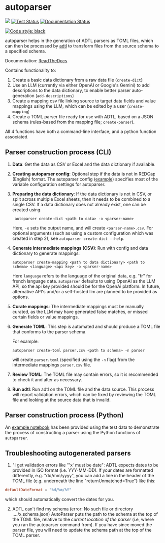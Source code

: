 # autoparser

[![](https://img.shields.io/badge/python-3.11+-blue.svg)](https://www.python.org/downloads/)
[![Test Status](https://github.com/globaldothealth/autoparser/actions/workflows/tests.yml/badge.svg)](https://github.com/globaldothealth/autoparser/actions/workflows/tests.yml)
[![Documentation Status](https://readthedocs.org/projects/insightboard/badge/?version=latest)](https://insightboard.readthedocs.io/en/latest/?badge=latest)
<!-- [![codecov](https://codecov.io/gh/globaldothealth/autoparser/graph/badge.svg?token=AINU8PNJE3)](https://codecov.io/gh/globaldothealth/autoparser) -->
[![Code style: black](https://img.shields.io/badge/code%20style-black-000000.svg)](https://github.com/psf/black)

autoparser helps in the generation of ADTL parsers as
TOML files, which can then be processed by
[adtl](https://github.com/globaldothealth/adtl) to transform files from the
source schema to a specified schema.

Documentation: [ReadTheDocs](https://autoparser.readthedocs.io/en/latest)

Contains functionality to:
1. Create a basic data dictionary from a raw data file (`create-dict`)
2. Use an LLM (currently via either OpenAI or Google's Gemini) to add descriptions to the 
    data dictionary, to enable better parser auto-generation (`add-descriptions`)
3. Create a mapping csv file linking source to target data fields and value mappings 
    using the LLM, which can be edited by a user (`create-mapping`)
4. Create a TOML parser file ready for use with ADTL, based on a JSON schema
    (rules-based from the mapping file; `create-parser`).

All 4 functions have both a command-line interface, and a python function associated.

## Parser construction process (CLI)

1. **Data**: Get the data as CSV or Excel and the data dictionary if available.

2. **Creating autoparser config**: Optional step if the data is not in REDCap
   (English) format. The autoparser config ([example](src/autoparser/config/redcap-en.toml))
    specifies most of the variable configuration settings for autoparser.

3. **Preparing the data dictionary**: If the data dictionary is not in CSV, or
   split across multiple Excel sheets, then it needs to be combined to a single
   CSV. If a data dictionary does not already exist, one can be created using

   ```shell
    autoparser create-dict <path to data> -o <parser-name>
   ```

   Here, `-o` sets the output name, and will create
   `<parser-name>.csv`. For optional arguments (such as using a custom configuration
   which was created in step 2), see `autoparser create-dict --help`.

4. **Generate intermediate mappings (CSV)**: Run with config and data dictionary
   to generate mappings:

   ```shell
   autoparser create-mapping <path to data dictionary> <path to schema> <language> <api key> -o <parser-name>
   ```

   Here `language` refers to the language of the original data, e.g. "fr" for french 
   language data. `autoparser` defaults to using OpenAI as the LLM API, so the api key 
   provided should be for the OpenAi platform. In future, alternative API's and/or a 
   self-hosted llm are planned to be provided as options.

5. **Curate mappings**: The intermediate mappings must be manually curated, as
   the LLM may have generated false matches, or missed certain fields or value mappings.

6. **Generate TOML**: This step is automated and should produce a TOML file that
   conforms to the parser schema. 

   For example:

   ```shell
   autoparser create-toml parser.csv <path to schema> -n parser
   ```

   will create `parser.toml` (specified using the `-n` flag) from the
   intermediate mappings `parser.csv` file.

7. **Review TOML**: The TOML file may contain errors, so it is recommended to
   check it and alter as necessary.

8. **Run adtl**: Run adtl on the TOML file and the data source. This process
   will report validation errors, which can be fixed by reviewing the TOML file
   and looking at the source data that is invalid.

## Parser construction process (Python)

An [example notebook](example.ipynb) has been provided using the test data to demonstrate
the process of constructing a parser using the Python functions of `autoparser`.

## Troubleshooting autogenerated parsers

1. "I get validation errors like "'x' must be date":
ADTL expects dates to be provided in ISO format (i.e. YYY-MM-DD). If your dates are
formatted differently, e.g. "dd/mm/yyyy", you can add a line in the header
of the TOML file (e.g. underneath the line "returnUnmatched=True") like this:

```TOML
defaultDateFormat = "%d/%m/%Y"
```
which should automatically convert the dates for you.

2. ADTL can't find my schema (error: No such file or directory ..../x.schema.json)
AutoParser puts the path to the schema at the top of the TOML file, relative to the
*current location of the parser* (i.e, where you ran the autoparser command from).
If you have since moved the parser file, you will need to update the schema path at the
top of the TOML parser.
